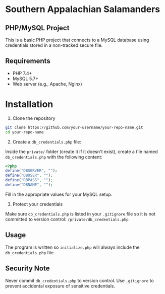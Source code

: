 # Southern Appalachian Salamanders 
## PHP/MySQL Project

This is a basic PHP project that connects to a MySQL database using credentials stored in a non-tracked secure file.

## Requirements

* PHP 7.4+
* MySQL 5.7+
* Web server (e.g., Apache, Nginx)

# Installation

1. Clone the repository

```sh
git clone https://github.com/your-username/your-repo-name.git
cd your-repo-name
```

2. Create a `db_credentials.php` file:

Inside the `private/` folder (create it if it doesn't exist), create a file named
`db_credentials.php` with the following content:

```php
<?php 
define("DBSERVER", ""); 
define("DBUSER", ""); 
define("DBPASS", "");
define("DBNAME", "");
```

Fill in the appropriate values for your MySQL setup.

3. Protect your credentials

Make sure `db_credentials.php` is listed in your `.gitignore` file so it is not
committed to version control: `/private/db_credentials.php`

## Usage

The program is written so `initialize.php` will always include the
`db_credentials.php` file.

## Security Note

Never commit `db_credentials.php` to version control. Use `.gitignore` to prevent
accidental exposure of sensitive credentials.